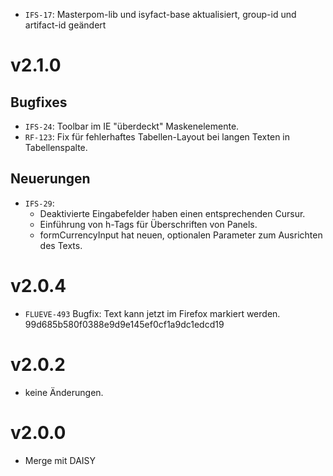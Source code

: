 - `IFS-17`: Masterpom-lib und isyfact-base aktualisiert, group-id und artifact-id geändert

# v2.1.0
## Bugfixes
- `IFS-24`: Toolbar im IE "überdeckt" Maskenelemente.
- `RF-123`: Fix für fehlerhaftes Tabellen-Layout bei langen Texten in Tabellenspalte.

## Neuerungen
- `IFS-29`:
	* Deaktivierte Eingabefelder haben einen entsprechenden Cursur.
    * Einführung von h-Tags für Überschriften von Panels.
    * formCurrencyInput hat neuen, optionalen Parameter zum Ausrichten des Texts.

# v2.0.4
- `FLUEVE-493` Bugfix: Text kann jetzt im Firefox markiert werden. 99d685b580f0388e9d9e145ef0cf1a9dc1edcd19

# v2.0.2
- keine Änderungen.

# v2.0.0 
- Merge mit DAISY
